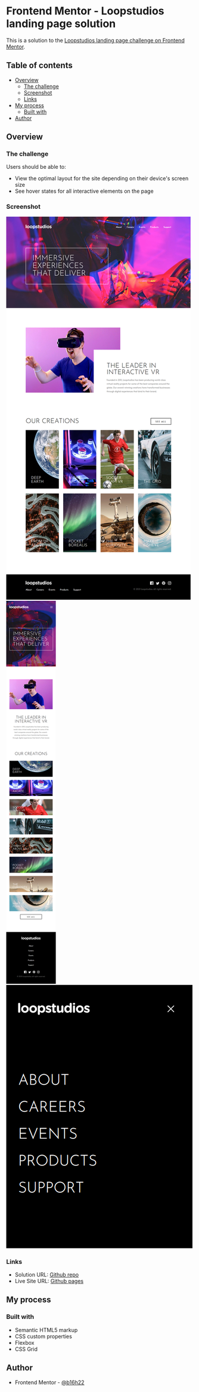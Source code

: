 # Frontend Mentor - Loopstudios landing page solution

This is a solution to the [Loopstudios landing page challenge on Frontend Mentor](https://www.frontendmentor.io/challenges/loopstudios-landing-page-N88J5Onjw).

## Table of contents

- [Overview](#overview)
  - [The challenge](#the-challenge)
  - [Screenshot](#screenshot)
  - [Links](#links)
- [My process](#my-process)
  - [Built with](#built-with)
- [Author](#author)

## Overview

### The challenge

Users should be able to:

- View the optimal layout for the site depending on their device's screen size
- See hover states for all interactive elements on the page

### Screenshot

![](./screenshots/desktop_design.png)
![](./screenshots/mobile_design.png)
![](./screenshots/mobile_menu.png)

### Links

- Solution URL: [Github repo](https://github.com/b16h22/loopstudios_landing_page_solution)
- Live Site URL: [Github pages](https://b16h22.github.io/loopstudios_landing_page_solution/)

## My process

### Built with

- Semantic HTML5 markup
- CSS custom properties
- Flexbox
- CSS Grid

## Author

- Frontend Mentor - [@b16h22](https://www.frontendmentor.io/profile/b16h22)